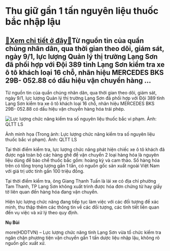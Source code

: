 Thu giữ gần 1 tấn nguyên liệu thuốc bắc nhập lậu
================================================

[:gift:Xem chi tiết ở đây:gift:](https://hddtvn.com/thu-giu-gan-1-tan-nguyen-lieu-thuoc-bac-nhap-lau/)Từ nguồn tin của quần chúng nhân dân, qua thời gian theo dõi, giám sát, ngày 9/1, lực lượng Quản lý thị trường Lạng Sơn đã phối hợp với Đội 389 tỉnh Lạng Sơn kiểm tra xe ô tô khách loại 16 chỗ, nhãn hiệu MERCEDES BKS 29B- 052.88 có dấu hiệu vận chuyển hàng …
------------------------------------------------------------------------------------------------------------------------------------------------------------------------------------------------------------------------------------------------------------------


Từ nguồn tin của quần chúng nhân dân, qua thời gian theo dõi, giám sát, ngày 9/1, lực lượng Quản lý thị trường Lạng Sơn đã phối hợp với Đội 389 tỉnh Lạng Sơn kiểm tra xe ô tô khách loại 16 chỗ, nhãn hiệu MERCEDES BKS 29B- 052.88 có dấu hiệu vận chuyển hàng hóa trái phép.





![Lực lượng chức năng kiểm tra số nguyên liệu thuốc bắc vi phạm. Ảnh: QLTT LS](https://hddtvn.com/wp-content/uploads/2021/01/3919_6.jpg "Lực lượng chức năng kiểm tra số nguyên liệu thuốc bắc vi phạm. Ảnh: QLTT LS")


Ảnh minh họa (Trong ảnh: Lực lượng chức năng kiểm tra số nguyên liệu thuốc bắc vi phạm). Ảnh: QLTT LS



Tại thời điểm kiểm tra, lực lượng chức năng phát hiện chiếc xe ô tô khách đã được ngả toàn bộ các hàng ghế để vận chuyển 2 loại hàng hóa là nguyên liệu dùng để bào chế thuốc bắc gồm: hoàng kỳ và cam thảo. Số hàng hóa trên có tổng trọng lượng gần 1 tấn, có nguồn gốc sản xuất ngoài Việt Nam với giá trị ước tính gần 100 triệu đồng.


Tại thời điểm kiểm tra, ông Giang Thanh Tuấn là lái xe có địa chỉ phường Tam Thanh, TP Lạng Sơn không xuất trình được hóa đơn chứng từ hay giấy tờ liên quan đến hàng hóa đang vận chuyển.


Hiện lực lượng chức năng đang tiếp tục làm việc với các đối tượng để xác minh, thu thập thêm các thông tin về các đối tượng, các tình tiết liên quan đến vụ việc và xử lý theo quy định.




**Nụ Bùi**



more(HDDTVN) – Lực lượng chức năng tỉnh Lạng Sơn vừa tổ chức kiểm tra ngăn chặn phương tiện vận chuyển gần 1 tấn dược liệu nhập lậu, không rõ nguồn gốc xuất xứ.

